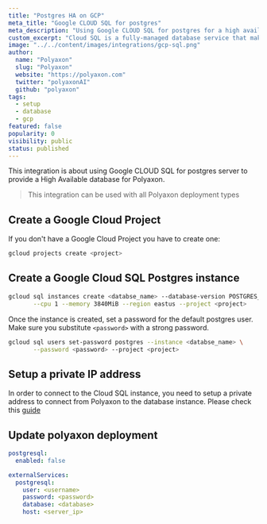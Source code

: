 ```yaml
---
title: "Postgres HA on GCP"
meta_title: "Google CLOUD SQL for postgres"
meta_description: "Using Google CLOUD SQL for postgres for a high available Polyaxon sql storage of your experiments and jobs' records."
custom_excerpt: "Cloud SQL is a fully-managed database service that makes it easy to set up, maintain, manage, and administer your relational PostgreSQL and MySQL databases in the cloud. Cloud SQL offers high performance, scalability, and convenience. Hosted on Google Cloud Platform, Cloud SQL provides a database infrastructure for applications running anywhere."
image: "../../content/images/integrations/gcp-sql.png"
author:
  name: "Polyaxon"
  slug: "Polyaxon"
  website: "https://polyaxon.com"
  twitter: "polyaxonAI"
  github: "polyaxon"
tags: 
  - setup
  - database
  - gcp
featured: false
popularity: 0
visibility: public
status: published
---
```


This integration is about using Google CLOUD SQL for postgres server to provide a High Available database for Polyaxon.

> This integration can be used with all Polyaxon deployment types

## Create a Google Cloud Project

If you don't have a Google Cloud Project you have to create one:

```bash
gcloud projects create <project>
```

## Create a Google Cloud SQL Postgres instance

```bash
gcloud sql instances create <databse_name> --database-version POSTGRES_9_6 \
       --cpu 1 --memory 3840MiB --region eastus --project <project>
```

Once the instance is created, set a password for the default postgres user. Make sure you substitute `<password>` with a strong password.

```bash
gcloud sql users set-password postgres --instance <databse_name> \
       --password <password> --project <project>
```

## Setup a private IP address

In order to connect to the Cloud SQL instance, you need to setup a private address to connect from Polyaxon to the database instance. 
Please check this [guide](https://cloud.google.com/sql/docs/postgres/connect-kubernetes-engine)


## Update polyaxon deployment

```yaml
postgresql:
  enabled: false

externalServices:
  postgresql:
    user: <username>
    password: <password>
    database: <database>
    host: <server_ip>
``` 

